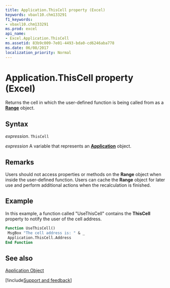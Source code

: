 ```yaml
---
title: Application.ThisCell property (Excel)
keywords: vbaxl10.chm133291
f1_keywords:
- vbaxl10.chm133291
ms.prod: excel
api_name:
- Excel.Application.ThisCell
ms.assetid: 83b9c009-7e01-4493-bda0-cd6246aba778
ms.date: 06/08/2017
localization_priority: Normal
---
```



# Application.ThisCell property (Excel)

Returns the cell in which the user-defined function is being called from as a  **[Range](Excel.Range(object).md)** object.


## Syntax

_expression_. `ThisCell`

_expression_ A variable that represents an **[Application](Excel.Application(object).md)** object.


## Remarks

Users should not access properties or methods on the  **Range** object when inside the user-defined function. Users can cache the **Range** object for later use and perform additional actions when the recalculation is finished.


## Example

In this example, a function called "UseThisCell" contains the  **ThisCell** property to notify the user of the cell address.


```vb
Function UseThisCell() 
 MsgBox "The cell address is: " & _ 
 Application.ThisCell.Address 
End Function
```


## See also


[Application Object](Excel.Application(object).md)

[!include[Support and feedback](~/includes/feedback-boilerplate.md)]